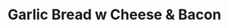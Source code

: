 ---
title: "Garlic Bread w Cheese & Bacon"
description: ""
price_s: "6"
price_l: "9.50"
weight: "3"
---